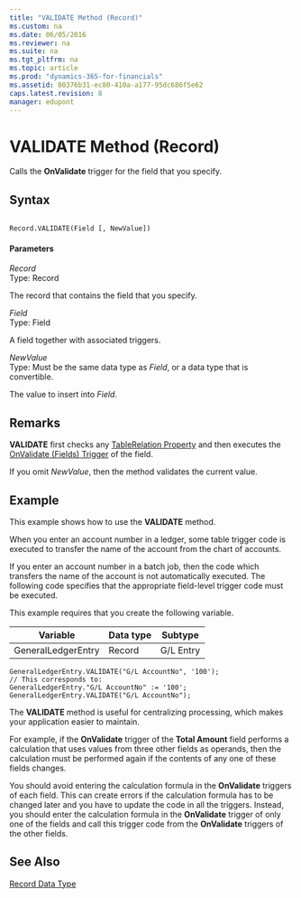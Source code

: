```yaml
---
title: "VALIDATE Method (Record)"
ms.custom: na
ms.date: 06/05/2016
ms.reviewer: na
ms.suite: na
ms.tgt_pltfrm: na
ms.topic: article
ms.prod: "dynamics-365-for-financials"
ms.assetid: 80376b31-ec80-410a-a177-95dc686f5e62
caps.latest.revision: 8
manager: edupont
---
```

# VALIDATE Method (Record)
Calls the **OnValidate** trigger for the field that you specify.  
  
## Syntax  
  
```  
  
Record.VALIDATE(Field [, NewValue])  
```  
  
#### Parameters  
 *Record*  
 Type: Record  
  
 The record that contains the field that you specify.  
  
 *Field*  
 Type: Field  
  
 A field together with associated triggers.  
  
 *NewValue*  
 Type: Must be the same data type as *Field*, or a data type that is convertible.  
  
 The value to insert into *Field*.  
  
## Remarks  
 **VALIDATE** first checks any [TableRelation Property](../devenv-TableRelation-Property.md) and then executes the [OnValidate \(Fields\) Trigger](OnValidate--Fields--Trigger.md) of the field.  
  
 If you omit *NewValue*, then the method validates the current value.  
  
## Example  
 This example shows how to use the **VALIDATE** method.  
  
 When you enter an account number in a ledger, some table trigger code is executed to transfer the name of the account from the chart of accounts.  
  
 If you enter an account number in a batch job, then the code which transfers the name of the account is not automatically executed. The following code specifies that the appropriate field-level trigger code must be executed.  
  
 This example requires that you create the following variable.  
  
|Variable|Data type|Subtype|  
|--------------|---------------|-------------|  
|GeneralLedgerEntry|Record|G/L Entry|  
  
```  
GeneralLedgerEntry.VALIDATE("G/L AccountNo", '100');  
// This corresponds to:  
GeneralLedgerEntry."G/L AccountNo" := '100';  
GeneralLedgerEntry.VALIDATE("G/L AccountNo");   
```  
  
 The **VALIDATE** method is useful for centralizing processing, which makes your application easier to maintain.  
  
 For example, if the **OnValidate** trigger of the **Total Amount** field performs a calculation that uses values from three other fields as operands, then the calculation must be performed again if the contents of any one of these fields changes.  
  
 You should avoid entering the calculation formula in the **OnValidate** triggers of each field. This can create errors if the calculation formula has to be changed later and you have to update the code in all the triggers. Instead, you should enter the calculation formula in the **OnValidate** trigger of only one of the fields and call this trigger code from the **OnValidate** triggers of the other fields.  
  
## See Also  
 [Record Data Type](../datatypes/devenv-Record-Data-Type.md)